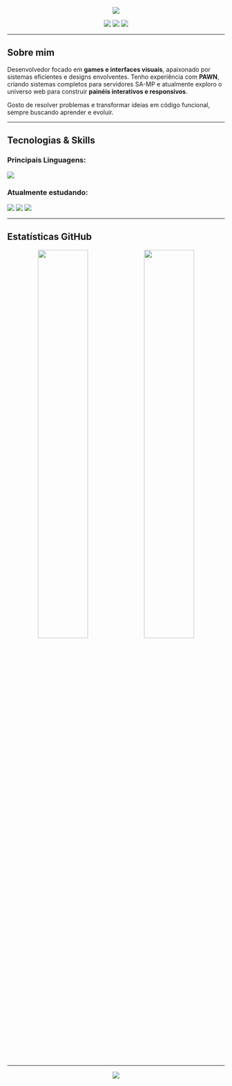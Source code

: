 <!-- Header animado -->
<p align="center">
  <img src="https://capsule-render.vercel.app/api?type=waving&color=ff0000&height=180&section=header&text=Bem-vindo%20ao%20meu%20Universo%20Dev!&fontColor=ffffff&fontSize=30&animation=fadeIn" />
</p>

<!-- Badges principais -->
<p align="center">
  <img src="https://img.shields.io/badge/Projetos%20Totais-10+-ff0000?style=for-the-badge&logo=github&logoColor=white" />
  <img src="https://img.shields.io/badge/Desenvolvedor-Pawn%20%7C%20Web-0D1117?style=for-the-badge&logo=codeforces&logoColor=FF0000" />
  <img src="https://img.shields.io/badge/Estudando-Front--end%20Web-ff0000?style=for-the-badge&logo=visualstudiocode&logoColor=white" />
</p>

---

## Sobre mim

Desenvolvedor focado em **games e interfaces visuais**, apaixonado por sistemas eficientes e designs envolventes. Tenho experiência com **PAWN**, criando sistemas completos para servidores SA-MP e atualmente exploro o universo web para construir **painéis interativos e responsivos**.

Gosto de resolver problemas e transformar ideias em código funcional, sempre buscando aprender e evoluir.

---

## Tecnologias & Skills

### Principais Linguagens:

<p>
  <img src="https://img.shields.io/badge/-Pawn-0D1117?style=for-the-badge&logo=c%2B%2B&logoColor=FF0000" />
</p>

### Atualmente estudando:

<p>
  <img src="https://img.shields.io/badge/-HTML5-0D1117?style=for-the-badge&logo=HTML5&logoColor=FF0000" />
  <img src="https://img.shields.io/badge/-CSS3-0D1117?style=for-the-badge&logo=CSS3&logoColor=FF0000" />
  <img src="https://img.shields.io/badge/-JavaScript-0D1117?style=for-the-badge&logo=javascript&logoColor=FF0000" />
</p>

---

## Estatísticas GitHub

<p align="center">
  <img src="https://github-readme-stats.vercel.app/api?username=JHGZIN&show_icons=true&theme=radical&icon_color=ff0000&title_color=ffffff&bg_color=0d1117" width="48%" />
  <img src="https://github-readme-streak-stats.herokuapp.com?user=JHGZIN&theme=radical&ring=ff0000&dates=ffffff&background=0D1117" width="48%" />
</p>

---

<p align="center">
  <img src="https://capsule-render.vercel.app/api?type=waving&color=ff0000&height=120&section=footer"/>
</p>
